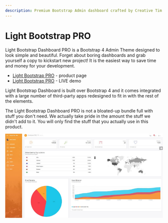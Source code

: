 ```yaml
---
description: Premium Bootstrap Admin dashboard crafted by Creative Tim
---
```


# Light Bootstrap PRO

Light Bootstrap Dashboard PRO is a Bootstrap 4 Admin Theme designed to look simple and beautiful. Forget about boring dashboards and grab yourself a copy to kickstart new project! It is the easiest way to save time and money for your development.

* [Light Bootstrap PRO](https://bit.ly/2MiMlGA) - product page
* [Light Bootstrap PRO](https://bit.ly/3htIofa) - LIVE demo

Light Bootstrap Dashboard is built over Bootstrap 4 and it comes integrated with a large number of third-party apps redesigned to fit in with the rest of the elements.

The Light Bootstrap Dashboard PRO is not a bloated-up bundle full with stuff you don't need. We actually take pride in the amount the stuff we didn't add to it. You will only find the stuff that you actually use in this product.

![Light Bootstrap PRO - Premium Template.](../../.gitbook/assets/light-bootstrap-dashboard-pro.jpg)
